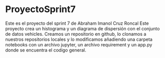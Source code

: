 # ProyectoSprint7
Este es el proyecto del sprint 7 de Abraham Imanol Cruz Roncal
Este proyecto crea un histograma y un diagrama de dispersión con el conjunto de datos vehicles.
Creamos un repositorio en github, lo clonamos a nuestros repositorios locales y lo modificamos añadiendo una carpeta notebooks con un archivo jupyter, un archivo requirement y un app.py donde se encuentra el codigo general.